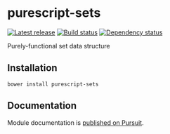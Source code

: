 # purescript-sets

[![Latest release](http://img.shields.io/github/release/purescript/purescript-sets.svg)](https://github.com/purescript/purescript-sets/releases)
[![Build status](https://travis-ci.org/purescript/purescript-sets.svg?branch=master)](https://travis-ci.org/purescript/purescript-sets)
[![Dependency status](https://img.shields.io/librariesio/github/purescript/purescript-sets.svg)](https://libraries.io/github/purescript/purescript-sets)

Purely-functional set data structure

## Installation

```
bower install purescript-sets
```

## Documentation

Module documentation is [published on Pursuit](http://pursuit.purescript.org/packages/purescript-sets).
